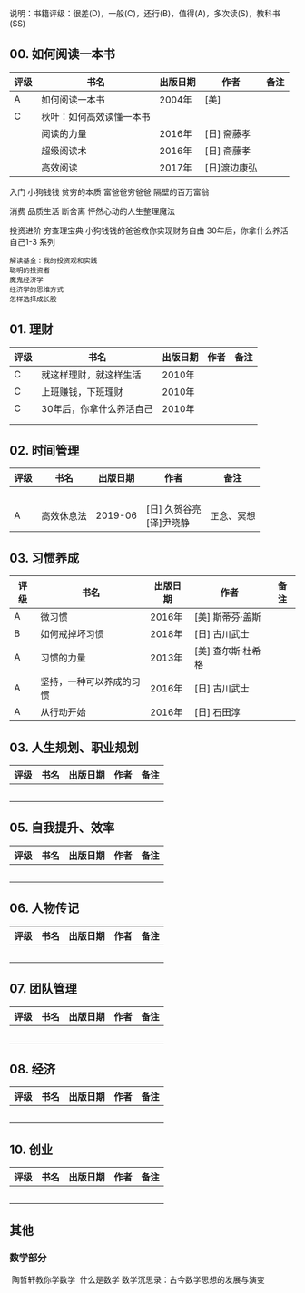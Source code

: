 说明：书籍评级：很差(D)，一般(C)，还行(B)，值得(A)，多次读(S)，教科书(SS)

## 00. 如何阅读一本书

| 评级 | 书名                     | 出版日期 | 作者         | 备注 |
| ---- | ------------------------ | -------- | ------------ | ---- |
| A    | 如何阅读一本书           | 2004年   | [美]         |      |
| C    | 秋叶：如何高效读懂一本书 |          |              |      |
|      | 阅读的力量               | 2016年   | [日] 斋藤孝  |      |
|      | 超级阅读术               | 2016年   | [日] 斋藤孝  |      |
|      | 高效阅读                 | 2017年   | [日]渡边康弘 |      |

入门
	小狗钱钱
	贫穷的本质
	富爸爸穷爸爸
	隔壁的百万富翁
	
消费  品质生活
	断舍离
	怦然心动的人生整理魔法
	
投资进阶
	穷查理宝典
	小狗钱钱的爸爸教你实现财务自由
	30年后，你拿什么养活自己1-3 系列
	

	解读基金：我的投资观和实践
	聪明的投资者
	魔鬼经济学
	经济学的思维方式
	怎样选择成长股
## 01. 理财

| 评级 | 书名                   | 出版日期 | 作者 | 备注 |
| ---- | ---------------------- | -------- | ---- | ---- |
| C | 就这样理财，就这样生活 | 2010年   |      |      |
| C | 上班赚钱，下班理财    | 2010年   |      |      |
| C | 30年后，你拿什么养活自己 | 2010年 |      |      |
|      |                        |          |      |      |
|      |                        |          |      |      |



## 02. 时间管理

| 评级 | 书名       | 出版日期 | 作者                          | 备注       |
| ---- | ---------- | -------- | ----------------------------- | ---------- |
|      |            |          |                               |            |
|      |            |          |                               |            |
|      |            |          |                               |            |
|      |            |          |                               |            |
| A    | 高效休息法 | 2019-06  | [日] 久贺谷亮<br />[译]尹晓静 | 正念、冥想 |







## 03. 习惯养成

| 评级 | 书名                     | 出版日期 | 作者               | 备注 |
| ---- | ------------------------ | -------- | ------------------ | ---- |
| A    | 微习惯                   | 2016年   | [美] 斯蒂芬·盖斯   |      |
| B    | 如何戒掉坏习惯           | 2018年   | [日] 古川武士      |      |
| A    | 习惯的力量               | 2013年   | [美] 查尔斯·杜希格 |      |
| A    | 坚持，一种可以养成的习惯 | 2016年   | [日] 古川武士      |      |
| A    | 从行动开始               | 2016年   | [日] 石田淳        |      |



## 03. 人生规划、职业规划

| 评级 | 书名 | 出版日期 | 作者 | 备注 |
| ---- | ---- | ---- | ---- | ---- |
|      |      |      |      |      |
|      |      |      |      |      |
|      |      |      |      |      |
|      |      |      |      |      |
|      |      |      |      |      |



## 05. 自我提升、效率

| 评级 | 书名 | 出版日期 | 作者 | 备注 |
| ---- | ---- | ---- | ---- | ---- |
|      |      |      |      |      |
|      |      |      |      |      |
|      |      |      |      |      |
|      |      |      |      |      |
|      |      |      |      |      |



## 06. 人物传记

| 评级 | 书名 | 出版日期 | 作者 | 备注 |
| ---- | ---- | ---- | ---- | ---- |
|      |      |      |      |      |
|      |      |      |      |      |
|      |      |      |      |      |
|      |      |      |      |      |
|      |      |      |      |      |



## 07. 团队管理

| 评级 | 书名 | 出版日期 | 作者 | 备注 |
| ---- | ---- | ---- | ---- | ---- |
|      |      |      |      |      |
|      |      |      |      |      |
|      |      |      |      |      |
|      |      |      |      |      |
|      |      |      |      |      |



## 08. 经济

| 评级 | 书名 | 出版日期 | 作者 | 备注 |
| ---- | ---- | ---- | ---- | ---- |
|      |      |      |      |      |
|      |      |      |      |      |
|      |      |      |      |      |
|      |      |      |      |      |
|      |      |      |      |      |



## 10. 创业

| 评级 | 书名 | 出版日期 | 作者 | 备注 |
| ---- | ---- | ---- | ---- | ---- |
|      |      |      |      |      |
|      |      |      |      |      |
|      |      |      |      |      |
|      |      |      |      |      |
|      |      |      |      |      |




## 其他

### 数学部分

​		陶哲轩教你学数学
​		什么是数学
​		数学沉思录：古今数学思想的发展与演变